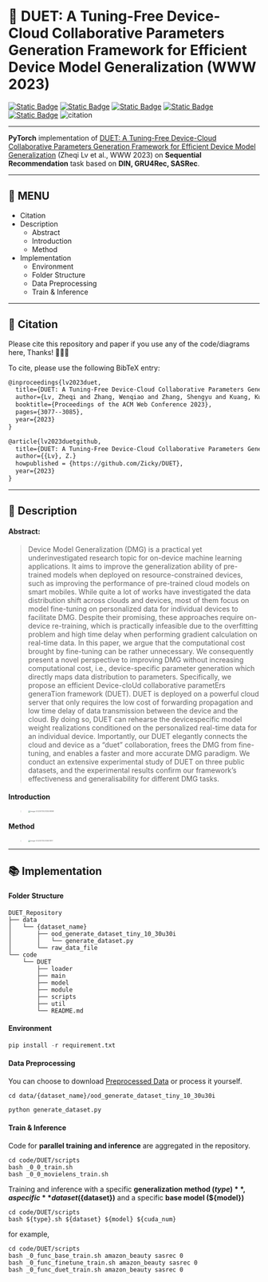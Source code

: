 # 🚀 DUET: A Tuning-Free Device-Cloud Collaborative Parameters Generation Framework for Efficient Device Model Generalization (WWW 2023)

[![Static Badge](https://img.shields.io/badge/DOI-10.1145%2F3543507.3583451-logo?style=social&logo=acm&labelColor=blue&color=skyblue)](https://dl.acm.org/doi/abs/10.1145/3543507.3583451) [![Static Badge](https://img.shields.io/badge/arXiv-2209.05227-logo?logo=arxiv&labelColor=red&color=peachpuff)](https://arxiv.org/abs/2209.05227) [![Static Badge](https://img.shields.io/badge/Scholar-DUET-logo?logo=Googlescholar&color=blue)](https://scholar.google.com/scholar?hl=zh-CN&as_sdt=0%2C5&q=DUET%3A+A+Tuning-Free+Device-Cloud+Collaborative+Parameters+Generation+Framework+for+Efficient+Device+Model+Generalization&btnG=) [![Static Badge](https://img.shields.io/badge/Semantic-DUET-logo?logo=semanticscholar&labelcolor=purple&color=purple)](https://www.semanticscholar.org/paper/DUET%3A-A-Tuning-Free-Device-Cloud-Collaborative-for-Lv-Zhang/af11f2f2fc5b9a8d3b8d03aedd2007af7731882c) [![Static Badge](https://img.shields.io/badge/GitHub-DUET-logo?logo=github&labelColor=black&color=lightgray)](https://github.com/HelloZicky/DUET) ![citation](https://img.shields.io/badge/dynamic/json?label=citation&query=citationCount&url=https://api.semanticscholar.org%2Fgraph%2Fv1%2Fpaper%2Faf11f2f2fc5b9a8d3b8d03aedd2007af7731882c%3Ffields%3DcitationCount&style=social&logo=semanticscholar&labelColor=blue&color=skyblue&cacheSeconds=360)


------
**PyTorch** implementation of [DUET: A Tuning-Free Device-Cloud Collaborative Parameters Generation Framework for Efficient Device Model Generalization](https://arxiv.org/abs/2209.05227) (Zheqi Lv et al., WWW 2023) on **Sequential Recommendation** task based on **DIN, GRU4Rec, SASRec**. 

------
## 📂 MENU

  * Citation
  * Description
    + Abstract
    + Introduction
    + Method
  * Implementation
    + Environment
    + Folder Structure
    + Data Preprocessing
    + Train & Inference

------
## 🌟 Citation

Please cite this repository and paper if you use any of the code/diagrams here, Thanks! 📢📢📢

To cite, please use the following BibTeX entry:

```latex
@inproceedings{lv2023duet,
  title={DUET: A Tuning-Free Device-Cloud Collaborative Parameters Generation Framework for Efficient Device Model Generalization},
  author={Lv, Zheqi and Zhang, Wenqiao and Zhang, Shengyu and Kuang, Kun and Wang, Feng and Wang, Yongwei and Chen, Zhengyu and Shen, Tao and Yang, Hongxia and Ooi, Beng Chin and others},
  booktitle={Proceedings of the ACM Web Conference 2023},
  pages={3077--3085},
  year={2023}
}
```

```latex
@article{lv2023duetgithub,
  title={DUET: A Tuning-Free Device-Cloud Collaborative Parameters Generation Framework for Efficient Device Model Generalization(Github)},
  author={{Lv}, Z.}
  howpublished = {https://github.com/Zicky/DUET},
  year={2023}
}
```
------
## 🔬 Description

#### **Abstract:** 

> Device Model Generalization (DMG) is a practical yet underinvestigated research topic for on-device machine learning applications. It aims to improve the generalization ability of pre-trained models when deployed on resource-constrained devices, such as improving the performance of pre-trained cloud models on smart mobiles. While quite a lot of works have investigated the data distribution shift across clouds and devices, most of them focus on model fine-tuning on personalized data for individual devices to facilitate DMG. Despite their promising, these approaches require on-device re-training, which is practically infeasible due to the overfitting problem and high time delay when performing gradient calculation on real-time data. In this paper, we argue that the computational cost brought by fine-tuning can be rather unnecessary. We consequently present a novel perspective to improving DMG without increasing computational cost, i.e., device-specific parameter generation which directly maps data distribution to parameters. Specifically, we propose an efficient Device-cloUd collaborative parametErs generaTion framework (DUET). DUET is deployed on a powerful cloud server that only requires the low cost of forwarding propagation and low time delay of data transmission between the device and the cloud. By doing so, DUET can rehearse the devicespecific model weight realizations conditioned on the personalized real-time data for an individual device. Importantly, our DUET elegantly connects the cloud and device as a “duet” collaboration, frees the DMG from fine-tuning, and enables a faster and more accurate DMG paradigm. We conduct an extensive experimental study of DUET on three public datasets, and the experimental results confirm our framework’s effectiveness and generalisability for different DMG tasks.

#### **Introduction**

> <img src="paper_image/introduction.png" alt="image-20230730213509898" style="zoom: 25%;" />

#### **Method**

> <img src="paper_image/method.png" alt="image-20230730213601917" style="zoom:25%;" />

------
## 📚 Implementation
#### Folder Structure

```shell
DUET_Repository
├── data
│   └── {dataset_name}
│       ├── ood_generate_dataset_tiny_10_30u30i
│       │   └── generate_dataset.py
│       └── raw_data_file
└── code
    └── DUET
        ├── loader
        ├── main
        ├── model
        ├── module
        ├── scripts
        ├── util
        └── README.md			
```

#### Environment
```python
pip install -r requirement.txt
```

#### Data Preprocessing
You can choose to download [Preprocessed Data](https://drive.google.com/drive/folders/17lGWmp7IBfgcb_w9d0nbnfgeRpxuL_OC?usp=sharing) or process it yourself.

```shell
cd data/{dataset_name}/ood_generate_dataset_tiny_10_30u30i
```

```python
python generate_dataset.py
```

#### Train & Inference

Code for **parallel training and inference** are aggregated in the repository.

```shell
cd code/DUET/scripts
bash _0_0_train.sh
bash _0_0_movielens_train.sh
```

Training and inference with a specific **generalization method (${type})**, a specific **dataset (${dataset})** and a specific **base model (${model})**

```shell
cd code/DUET/scripts
bash ${type}.sh ${dataset} ${model} ${cuda_num}
```
for example, 
```shell
cd code/DUET/scripts
bash _0_func_base_train.sh amazon_beauty sasrec 0
bash _0_func_finetune_train.sh amazon_beauty sasrec 0
bash _0_func_duet_train.sh amazon_beauty sasrec 0
```